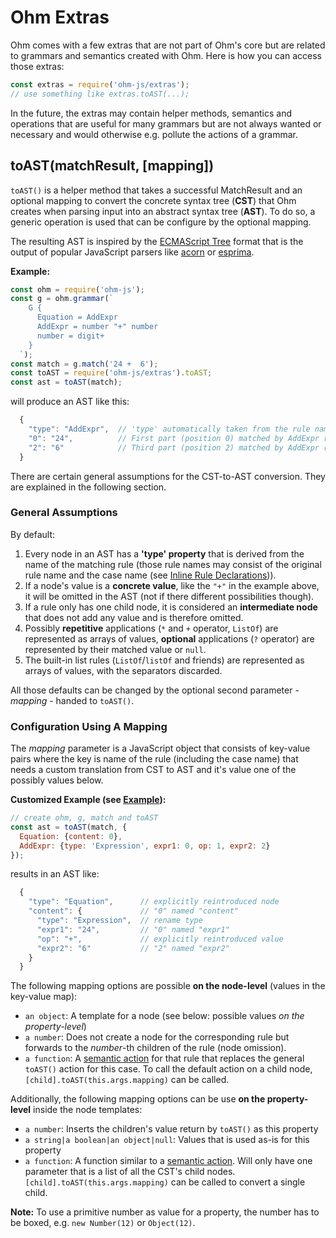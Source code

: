 # Ohm Extras

Ohm comes with a few extras that are not part of Ohm's core but are related to grammars and semantics created with Ohm.
Here is how you can access those extras:

```js
const extras = require('ohm-js/extras');
// use something like extras.toAST(...);
```

In the future, the extras may contain helper methods, semantics and operations that are useful for many grammars but are not always wanted or necessary and would otherwise e.g. pollute the actions of a grammar.

## toAST(matchResult, [mapping])

`toAST()` is a helper method that takes a successful MatchResult and an optional mapping to convert the concrete syntax tree (**CST**) that Ohm creates when parsing input into an abstract syntax tree (**AST**).
To do so, a generic operation is used that can be configure by the optional mapping.

The resulting AST is inspired by the [ECMAScript Tree](https://github.com/estree/estree) format that is the output of popular JavaScript parsers like [acorn](https://github.com/ternjs/acorn) or [esprima](http://esprima.org/).

<a name="example"></a>
**Example:**

<!-- @markscript
  // Replace 'const ast' with 'var ast' to allow it to redeclared.
  markscript.transformNextBlock(code => code.replace('const ast', 'var ast'));
-->

```js
const ohm = require('ohm-js');
const g = ohm.grammar(`
    G {
      Equation = AddExpr
      AddExpr = number "+" number
      number = digit+
    }
  `);
const match = g.match('24 +  6');
const toAST = require('ohm-js/extras').toAST;
const ast = toAST(match);
```

will produce an AST like this:

<!-- @markscript
  // Make sure the block below is equal to `ast` from the block above.
  markscript.transformNextBlock((code) => {
    const jsonAST = code.replace(/\/\/.*/g, ''); // Strip comments
    assert.deepEqual(ast, JSON.parse(jsonAST));
    return '';  // Don't actually execute anything.
  });
-->

```js
  {
    "type": "AddExpr",  // 'type' automatically taken from the rule name
    "0": "24",          // First part (position 0) matched by AddExpr rule
    "2": "6"            // Third part (position 2) matched by AddExpr rule
  }
```

There are certain general assumptions for the CST-to-AST conversion. They are explained in the following section.

### General Assumptions

By default:

1. Every node in an AST has a **'type' property** that is derived from the name of the matching rule (those rule names may consist of the original rule name and the case name (see [Inline Rule Declarations](syntax-reference.md#inline-rule-declarations))).
2. If a node's value is a **concrete value**, like the `"+"` in the example above, it will be omitted in the AST (not if there different possibilities though).
3. If a rule only has one child node, it is considered an **intermediate node** that does not add any value and is therefore omitted.
4. Possibly **repetitive** applications (`*` and `+` operator, `ListOf`) are represented as arrays of values, **optional** applications (`?` operator) are represented by their matched value or `null`.
5. The built-in list rules (`ListOf`/`listOf` and friends) are represented as arrays of values, with the separators discarded.

All those defaults can be changed by the optional second parameter - _mapping_ - handed to `toAST()`.

### Configuration Using A Mapping

The _mapping_ parameter is a JavaScript object that consists of key-value pairs where the key is name of the rule (including the case name) that needs a custom translation from CST to AST and it's value one of the possibly values below.

**Customized Example (see [Example](#example)):**

<!-- @markscript
  // Replace 'const ast' with 'var ast' to allow it to redeclared.
  markscript.transformNextBlock(code => code.replace('const ast', 'var ast'));
-->

```js
// create ohm, g, match and toAST
const ast = toAST(match, {
  Equation: {content: 0},
  AddExpr: {type: 'Expression', expr1: 0, op: 1, expr2: 2}
});
```

results in an AST like:

<!-- @markscript
  // Make sure the block below is equal to `ast` from the block above.
  markscript.transformNextBlock((code) => {
    const jsonAST = code.replace(/\/\/.*/g, ''); // Strip comments
    assert.deepEqual(ast, JSON.parse(jsonAST));
    return '';  // Don't actually execute anything.
  });
-->

```js
  {
    "type": "Equation",      // explicitly reintroduced node
    "content": {             // "0" named "content"
      "type": "Expression",  // rename type
      "expr1": "24",         // "0" named "expr1"
      "op": "+",             // explicitly reintroduced value
      "expr2": "6"           // "2" named "expr2"
    }
  }
```

The following mapping options are possible **on the node-level** (values in the key-value map):

- `an object`: A template for a node (see below: possible values _on the property-level_)
- `a number`: Does not create a node for the corresponding rule but forwards to the _number_-th children of the rule (node omission).
- `a function`: A [semantic action](api-reference.md#semantic-actions) for that rule that replaces the general `toAST()` action for this case. To call the default action on a child node, `[child].toAST(this.args.mapping)` can be called.

Additionally, the following mapping options can be use **on the property-level** inside the node templates:

- `a number`: Inserts the children's value return by `toAST()` as this property
- `a string|a boolean|an object|null`: Values that is used as-is for this property
- `a function`: A function similar to a [semantic action](api-reference.md#semantic-actions). Will only have one parameter that is a list of all the CST's child nodes. `[child].toAST(this.args.mapping)` can be called to convert a single child.

**Note:** To use a primitive number as value for a property, the number has to be boxed, e.g. `new Number(12)` or `Object(12)`.

